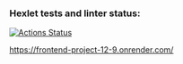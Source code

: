### Hexlet tests and linter status:
[![Actions Status](https://github.com/ArthurFloyd/frontend-project-12/actions/workflows/hexlet-check.yml/badge.svg)](https://github.com/ArthurFloyd/frontend-project-12/actions)

https://frontend-project-12-9.onrender.com/
